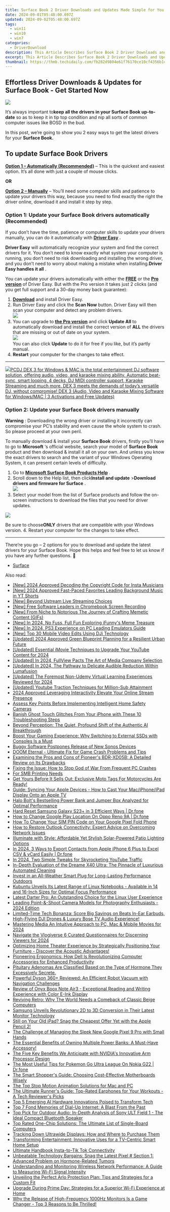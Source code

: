 ```yaml
---
title: Surface Book 2 Driver Downloads and Updates Made Simple for You
date: 2024-09-01T05:48:00.697Z
updated: 2024-09-02T05:48:00.697Z
tags:
  - win11
  - win10
  - win7
categories:
  - DriverDownload
description: This Article Describes Surface Book 2 Driver Downloads and Updates Made Simple for You
excerpt: This Article Describes Surface Book 2 Driver Downloads and Updates Made Simple for You
thumbnail: https://thmb.techidaily.com/fb282d9804e61f76170ce10cf4356b1c491a6302864785ed4f9f0f7226141ae1.jpg
---
```


## Effortless Driver Downloads & Updates for Surface Book - Get Started Now

![](https://images.drivereasy.com/wp-content/uploads/2018/11/img_5bf7cf002737a.jpg)

 It’s always important to**keep all the drivers in your Surface Book up-to-date** so as to keep it in tip top condition and nip all sorts of common computer issues like BOSD in the bud.

 In this post, we’re going to show you 2 easy ways to get the latest drivers for your **Surface Book.**

## To update Surface Book Drivers

**[Option 1 – Automatically (Recommended)](https://www.drivereasy.com/knowledge/surface-book-drivers-download-update-easily/#O1)**  –  This is the quickest and easiest option. It’s all done with just a couple of mouse clicks.

**OR**

[**Option 2 – Manually**](https://tools.techidaily.com/drivereasy/download/) –  You’ll need some computer skills and patience to update your drivers this way, because you need to find exactly the right the driver online, download it and install it step by step.

### **Option 1: Update your Surface Book drivers automatically (Recommended)**

 If you don’t have the time, patience or computer skills to update your drivers manually, you can do it automatically with **[Driver Easy](https://tools.techidaily.com/drivereasy/download/) .**

**Driver Easy**   will automatically recognize your system and find the correct drivers for it. You don’t need to know exactly what system your computer is running, you don’t need to risk downloading and installing the wrong driver, and you don’t need to worry about making a mistake when installing.**Driver Easy handles it all** .

 You can update your drivers automatically with either the **[FREE](https://tools.techidaily.com/drivereasy/download/)**  or the **[Pro version](https://tools.techidaily.com/drivereasy/download/)**  of Driver Easy. But with the Pro version it takes just 2 clicks (and you get full support and a 30-day money back guarantee):

1. **[Download](https://tools.techidaily.com/drivereasy/download/)**  and install Driver Easy.
2. Run Driver Easy and click the **Scan Now** button. Driver Easy will then scan your computer and detect any problem drivers.  
![](https://images.drivereasy.com/wp-content/uploads/2018/11/img_5bf7bbe94614e.jpg)
3. You can upgrade to **[the Pro version](https://tools.techidaily.com/drivereasy/download/)**  and click **Update All** to automatically download and install the correct version of **ALL**  the drivers that are missing or out of date on your system.  
![](https://images.drivereasy.com/wp-content/uploads/2018/11/img_5bf7cabf4d114.jpg)  
 You can also click **Update** to do it for free if you like, but it’s partly manual.
4. **Restart**   your computer for the changes to take effect.

---

<!-- affiliate ads begin -->
<a href="https://shop.pcdj.com/order/checkout.php?PRODS=4698824&QTY=1&AFFILIATE=108875&CART=1"> <img src="https://secure.avangate.com/images/merchant/47f4b6321e9fd8e8f7326a6adc1a7c1e/products/dex3pro-screenshot-homepage.png" border="0">PCDJ DEX 3 for Windows & MAC is the total entertainment DJ software solution, offering audio, video, and karaoke mixing ability. Automatic beat-sync, smart looping, 4 decks, DJ MIDI controller support, Karaoke Streaming and much more. 
DEX 3 meets the demands of today’s versatile DJ, without compromise! 
DEX 3 (Audio, Video and Karaoke Mixing Software for Windows/MAC | 3 Activations and Free Updates)</a>
<!-- affiliate ads end -->
### **Option 2: Update your Surface Book drivers manually**

**Warning** : Downloading the wrong driver or installing it incorrectly can compromise your PC’s stability and even cause the whole system to crash. So please proceed at your own peril.

To manually download & install your **Surface Book**  drivers, firstly you’ll have to go to **Microsoft**  ‘s official website, search your model of **Surface Book**  product and then download & install it all on your own.  And unless you know the exact drivers to search and the variant of your Windows Operating System, it can present certain levels of difficulty.

1. Go to **[Microsoft Surface Book Products Help](https://support.microsoft.com/en-us/hub/4295272/surface-book-products-help)**  .
2. Scroll down to the Help list, then click**Install and update** \>**Download drivers and firmware for Surface** .  
![](https://images.drivereasy.com/wp-content/uploads/2018/11/img_5bf7ccdf679a7.jpg)
3. Select your model from the list of Surface products and follow the on-screen instructions to download the files that you need for driver updates.  
<!-- affiliate ads begin -->
<a href="https://secure.2checkout.com/order/checkout.php?PRODS=37100474&QTY=1&AFFILIATE=108875&CART=1"><img src="https://awario.com/images/pages/index/img-leads-1280@1x.avif" border="0"></a>
<!-- affiliate ads end -->
 Be sure to choose**ONLY** drivers that are compatible with your Windows version.
4. Restart your computer for the changes to take effect.

---

 There’re you go – 2 options for you to download and update the latest drivers for your Surface Book. Hope this helps and feel free to let us know if you have any further questions. 🙂

* [Surface](https://tools.techidaily.com/drivereasy/download/)

<ins class="adsbygoogle"
     style="display:block"
     data-ad-format="autorelaxed"
     data-ad-client="ca-pub-7571918770474297"
     data-ad-slot="1223367746"></ins>



<ins class="adsbygoogle"
     style="display:block"
     data-ad-client="ca-pub-7571918770474297"
     data-ad-slot="8358498916"
     data-ad-format="auto"
     data-full-width-responsive="true"></ins>

<span class="atpl-alsoreadstyle">Also read:</span>
<div><ul>
<li><a href="https://instagram-clips.techidaily.com/new-2024-approved-decoding-the-copyright-code-for-insta-musicians/"><u>[New] 2024 Approved  Decoding the Copyright Code for Insta Musicians</u></a></li>
<li><a href="https://eaxpv-info.techidaily.com/new-2024-approved-fast-paced-favorites-leading-background-music-in-yt-shorts/"><u>[New] 2024 Approved  Fast-Paced Favorites  Leading Background Music in YT Shorts</u></a></li>
<li><a href="https://extra-resources.techidaily.com/new-beyond-ustream-live-streaming-choices/"><u>[New] Beyond Ustream  Live Streaming Choices</u></a></li>
<li><a href="https://screen-video-capture.techidaily.com/new-free-software-leaders-in-chromebook-screen-recording/"><u>[New] Free Software Leaders in Chromebook Screen Recording</u></a></li>
<li><a href="https://some-knowledge.techidaily.com/new-from-niche-to-notorious-the-journey-of-crafting-memetic-content-gifs/"><u>[New] From Niche to Notorious  The Journey of Crafting Memetic Content (GIFs)</u></a></li>
<li><a href="https://vp-tips.techidaily.com/new-in-2024-no-fuss-full-fun-exploring-ifunnys-meme-treasure/"><u>[New] In 2024, No Fuss, Full Fun  Exploring iFunny's Meme Treasure</u></a></li>
<li><a href="https://on-screen-recording.techidaily.com/new-in-2024-ps3-experience-on-pc-leading-emulators-guide/"><u>[New] In 2024, PS3 Experience on PC  Leading Emulators Guide</u></a></li>
<li><a href="https://some-skills.techidaily.com/new-top-30-mobile-video-edits-using-dji-technology/"><u>[New] Top 30 Mobile Video Edits Using DJi Technology</u></a></li>
<li><a href="https://eaxpv-info.techidaily.com/updated-2024-approved-green-blueprint-planning-for-a-resilient-urban-future/"><u>[Updated] 2024 Approved  Green Blueprint  Planning for a Resilient Urban Future</u></a></li>
<li><a href="https://facebook-video-footage.techidaily.com/updated-essential-imovie-techniques-to-upgrade-your-youtube-content-for-2024/"><u>[Updated] Essential iMovie Techniques to Upgrade Your YouTube Content for 2024</u></a></li>
<li><a href="https://eaxpv-info.techidaily.com/updated-in-2024-fullview-pacts-the-art-of-media-company-selection/"><u>[Updated] In 2024, FullView Pacts  The Art of Media Company Selection</u></a></li>
<li><a href="https://fox-http.techidaily.com/updated-in-2024-the-pathway-to-delicate-audible-reduction-within-lumafusion/"><u>[Updated] In 2024, The Pathway to Delicate Audible Reduction Within Lumafusion</u></a></li>
<li><a href="https://screen-sharing-recording.techidaily.com/updated-the-foremost-non-udemy-virtual-learning-experiences-reviewed-for-2024/"><u>[Updated] The Foremost Non-Udemy Virtual Learning Experiences Reviewed for 2024</u></a></li>
<li><a href="https://youtube-blog.techidaily.com/ed-youtube-traction-techniques-for-million-sub-attainment/"><u>[Updated] Youtube Traction Techniques for Million-Sub Attainment</u></a></li>
<li><a href="https://article-files.techidaily.com/2024-approved-leveraging-interactivity-elevate-your-online-stream-presence/"><u>2024 Approved  Leveraging Interactivity  Elevate Your Online Stream Presence</u></a></li>
<li><a href="https://hardware-updates.techidaily.com/assess-key-points-before-implementing-intelligent-home-safety-cameras/"><u>Assess Key Points Before Implementing Intelligent Home Safety Cameras</u></a></li>
<li><a href="https://fox-that.techidaily.com/banish-ghost-touch-glitches-from-your-iphone-with-these-10-troubleshooting-steps/"><u>Banish Ghost Touch Glitches From Your iPhone with These 10 Troubleshooting Steps</u></a></li>
<li><a href="https://hardware-updates.techidaily.com/beyond-perception-the-quiet-profound-shift-of-the-authentic-ai-breakthrough/"><u>Beyond Perception: The Quiet, Profound Shift of the Authentic AI Breakthrough</u></a></li>
<li><a href="https://hardware-updates.techidaily.com/boost-your-gaming-experience-why-switching-to-external-ssds-with-consoles-is-a-must/"><u>Boost Your Gaming Experience: Why Switching to External SSDs with Consoles Is a Must</u></a></li>
<li><a href="https://hardware-updates.techidaily.com/buggy-software-postpones-release-of-new-sonos-devices/"><u>Buggy Software Postpones Release of New Sonos Devices</u></a></li>
<li><a href="https://win-able.techidaily.com/doom-eternal-ultimate-fix-for-game-crash-problems-and-tips/"><u>DOOM Eternal - Ultimate Fix for Game Crash Problems and Tips</u></a></li>
<li><a href="https://buynow-help.techidaily.com/examining-the-pros-and-cons-of-pioneers-bdr-xd05b-a-detailed-review-on-its-drawbacks/"><u>Examining the Pros and Cons of Pioneer's BDR-XD05B: A Detailed Review on Its Drawbacks</u></a></li>
<li><a href="https://program-issues.techidaily.com/fixing-the-issue-how-to-stop-god-of-war-from-frequent-pc-crashes/"><u>Fixing the Issue: How to Stop God of War From Frequent PC Crashes</u></a></li>
<li><a href="https://hardware-updates.techidaily.com/for-smb-printing-needs/"><u>For SMB Printing Needs</u></a></li>
<li><a href="https://hardware-updates.techidaily.com/get-yours-before-it-sells-out-exclusive-moto-tags-for-motorcycles-are-ready/"><u>Get Yours Before It Sells Out: Exclusive Moto Tags For Motorcycles Are Ready!</u></a></li>
<li><a href="https://hardware-updates.techidaily.com/guide-syncing-your-apple-devices-how-to-cast-your-maciphoneipad-display-onto-an-apple-tv/"><u>Guide: Syncing Your Apple Devices - How to Cast Your Mac/iPhone/iPad Display Onto an Apple TV</u></a></li>
<li><a href="https://buynow-reviews.techidaily.com/halo-bolts-bestselling-power-bank-and-jumper-box-analyzed-for-optimal-performance/"><u>Halo Bolt's Bestselling Power Bank and Jumper Box Analyzed for Optimal Performance</u></a></li>
<li><a href="https://techidaily.com/hard-reset-samsung-galaxy-s23plus-in-3-efficient-ways-drfone-by-drfone-reset-android-reset-android/"><u>Hard Reset Samsung Galaxy S23+ in 3 Efficient Ways | Dr.fone</u></a></li>
<li><a href="https://fake-location.techidaily.com/how-to-change-google-play-location-on-oppo-reno-9a-drfone-by-drfone-virtual-android/"><u>How to Change Google Play Location On Oppo Reno 9A | Dr.fone</u></a></li>
<li><a href="https://sim-unlock.techidaily.com/how-to-change-your-sim-pin-code-on-your-google-pixel-fold-phone-by-drfone-android/"><u>How To Change Your SIM PIN Code on Your Google Pixel Fold Phone</u></a></li>
<li><a href="https://win-blog.techidaily.com/how-to-restore-outlook-connectivity-expert-advice-on-overcoming-network-issues/"><u>How to Restore Outlook Connectivity: Expert Advice on Overcoming Network Issues</u></a></li>
<li><a href="https://hardware-updates.techidaily.com/illuminate-with-style-affordable-yet-stylish-solar-powered-patio-lighting-options/"><u>Illuminate with Style: Affordable Yet Stylish Solar-Powered Patio Lighting Options</u></a></li>
<li><a href="https://iphone-transfer.techidaily.com/in-2024-3-ways-to-export-contacts-from-apple-iphone-6-plus-to-excel-csv-and-vcard-easily-drfone-by-drfone-transfer-from-ios/"><u>In 2024, 3 Ways to Export Contacts from Apple iPhone 6 Plus to Excel CSV & vCard Easily | Dr.fone</u></a></li>
<li><a href="https://youtube-sure.techidaily.com/24-two-simple-tweaks-for-skyrocketing-youtube-traffic/"><u>In 2024, Two Simple Tweaks for Skyrocketing YouTube Traffic</u></a></li>
<li><a href="https://hardware-updates.techidaily.com/in-depth-evaluation-of-the-dreame-x40-ultra-the-pinnacle-of-luxurious-automated-cleaning/"><u>In-Depth Evaluation of the Dreame X40 Ultra: The Pinnacle of Luxurious Automated Cleaning</u></a></li>
<li><a href="https://hardware-updates.techidaily.com/invest-in-an-all-weather-smart-plug-for-long-lasting-performance-outdoors/"><u>Invest in an All-Weather Smart Plug for Long-Lasting Performance Outdoors</u></a></li>
<li><a href="https://hardware-updates.techidaily.com/kubuntu-unveils-its-latest-range-of-linux-notebooks-available-in-14-and-16-inch-sizes-for-optimal-focus-performance/"><u>Kubuntu Unveils Its Latest Range of Linux Notebooks - Available in 14 and 16-Inch Sizes for Optimal Focus Performance</u></a></li>
<li><a href="https://hardware-updates.techidaily.com/latest-darter-pro-an-outstanding-choice-for-the-linux-user-experience/"><u>Latest Darter Pro: An Outstanding Choice for the Linux User Experience</u></a></li>
<li><a href="https://hardware-updates.techidaily.com/leading-point-and-shoot-camera-models-for-photography-enthusiasts-2024-edition/"><u>Leading Point-&-Shoot Camera Models for Photography Enthusiasts - 2024 Edition</u></a></li>
<li><a href="https://hardware-updates.techidaily.com/limited-time-tech-bonanza-score-big-savings-on-beats-in-ear-earbuds-high-flying-dji-drones-and-luxury-bose-tv-audio-experience/"><u>Limited-Time Tech Bonanza: Score Big Savings on Beats In-Ear Earbuds, High-Flying DJI Drones & Luxury Bose TV Audio Experience!</u></a></li>
<li><a href="https://screen-mirroring-recording.techidaily.com/mastering-media-an-intuitive-approach-to-pc-mac-and-mobile-movies-for-2024/"><u>Mastering Media  An Intuitive Approach to PC, Mac & Mobile Movies for 2024</u></a></li>
<li><a href="https://youtube-stream.techidaily.com/navigate-the-vlogiverse-6-curated-questionnaires-for-discerning-viewers-for-2024/"><u>Navigate the Vlogiverse  6 Curated Questionnaires for Discerning Viewers for 2024</u></a></li>
<li><a href="https://hardware-updates.techidaily.com/optimizing-home-theater-experience-by-strategically-positioning-your-furniture-discover-the-acoustic-advantages/"><u>Optimizing Home Theater Experience by Strategically Positioning Your Furniture - Discover the Acoustic Advantages!</u></a></li>
<li><a href="https://hardware-updates.techidaily.com/pioneering-ergonomics-how-dell-is-revolutionizing-computer-accessories-for-enhanced-productivity/"><u>Pioneering Ergonomics: How Dell Is Revolutionizing Computer Accessories for Enhanced Productivity</u></a></li>
<li><a href="https://hardware-updates.techidaily.com/pituitary-adenomas-are-classified-based-on-the-type-of-hormone-they-excessively-secrete/"><u>Pituitary Adenomas Are Classified Based on the Type of Hormone They Excessively Secrete.</u></a></li>
<li><a href="https://hardware-updates.techidaily.com/powerful-dyson-360plus-reviewed-an-efficient-robot-vacuum-with-navigation-challenges/"><u>Powerful Dyson 360+ Reviewed: An Efficient Robot Vacuum with Navigation Challenges</u></a></li>
<li><a href="https://hardware-updates.techidaily.com/review-of-onyx-boox-note-air3-exceptional-reading-and-writing-experience-with-color-e-ink-display/"><u>Review of Onyx Boox Note Air3 - Exceptional Reading and Writing Experience with Color E-Ink Display</u></a></li>
<li><a href="https://hardware-updates.techidaily.com/reviving-retro-why-the-world-needs-a-comeback-of-classic-beige-computers/"><u>Reviving Retro: Why The World Needs a Comeback of Classic Beige Computers</u></a></li>
<li><a href="https://hardware-updates.techidaily.com/samsung-unveils-revolutionary-2d-to-3d-conversion-in-their-latest-monitor-technology/"><u>Samsung Unveils Revolutionary 2D to 3D Conversion in Their Latest Monitor Technology</u></a></li>
<li><a href="https://hardware-updates.techidaily.com/still-on-your-old-ipad-snag-the-cheapest-offer-yet-with-the-apple-pencil-2/"><u>Still on Your Old iPad? Snag the Cheapest Offer Yet with the Apple Pencil 2!</u></a></li>
<li><a href="https://hardware-updates.techidaily.com/the-challenge-of-managing-the-sleek-new-google-pixel-9-pro-with-small-hands/"><u>The Challenge of Managing the Sleek New Google Pixel 9 Pro with Small Hands</u></a></li>
<li><a href="https://hardware-updates.techidaily.com/the-essential-benefits-of-owning-multiple-power-banks-a-must-have-accessory/"><u>The Essential Benefits of Owning Multiple Power Banks: A Must-Have Accessory!</u></a></li>
<li><a href="https://hardware-updates.techidaily.com/the-five-key-benefits-we-anticipate-with-nvidias-innovative-arm-processor-design/"><u>The Five Key Benefits We Anticipate with NVIDIA's Innovative Arm Processor Design</u></a></li>
<li><a href="https://android-pokemon-go.techidaily.com/the-most-useful-tips-for-pokemon-go-ultra-league-on-nokia-g22-drfone-by-drfone-virtual-android/"><u>The Most Useful Tips for Pokemon Go Ultra League On Nokia G22 | Dr.fone</u></a></li>
<li><a href="https://hardware-updates.techidaily.com/the-smart-shoppers-guide-choosing-cost-effective-motherboards-wisely/"><u>The Smart Shopper's Guide: Choosing Cost-Effective Motherboards Wisely</u></a></li>
<li><a href="https://video-ai-editor.techidaily.com/the-top-stop-motion-animation-solutions-for-mac-and-pc/"><u>The Top Stop Motion Animation Solutions for Mac and PC</u></a></li>
<li><a href="https://hardware-updates.techidaily.com/the-ultimate-runners-guide-top-rated-earphones-for-your-workouts-a-tech-reviewers-picks/"><u>The Ultimate Runner's Guide: Top-Rated Earphones for Your Workouts - A Tech Reviewer's Picks</u></a></li>
<li><a href="https://tech-revival.techidaily.com/top-5-emerging-ai-hardware-innovations-poised-to-transform-tech/"><u>Top 5 Emerging AI Hardware Innovations Poised to Transform Tech</u></a></li>
<li><a href="https://hardware-updates.techidaily.com/top-7-fond-memories-of-dial-up-internet-a-blast-from-the-past/"><u>Top 7 Fond Memories of Dial-Up Internet: A Blast From the Past</u></a></li>
<li><a href="https://hardware-updates.techidaily.com/top-pick-for-outdoor-audio-in-depth-analysis-of-sony-ult-field-1-the-ideal-compact-bluetooth-speaker/"><u>Top Pick for Outdoor Audio: In-Depth Analysis of Sony ULT Field 1 - The Ideal Compact Bluetooth Speaker</u></a></li>
<li><a href="https://hardware-updates.techidaily.com/top-rated-one-chip-solutions-the-ultimate-list-of-single-board-computers/"><u>Top Rated One-Chip Solutions: The Ultimate List of Single-Board Computers</u></a></li>
<li><a href="https://hardware-updates.techidaily.com/tracking-down-ultrawide-displays-how-and-where-to-purchase-them/"><u>Tracking Down Ultrawide Displays: How and Where to Purchase Them</u></a></li>
<li><a href="https://hardware-updates.techidaily.com/transforming-entertainment-innovative-uses-for-a-tv-centric-smart-home-setup/"><u>Transforming Entertainment: Innovative Uses for a TV-Centric Smart Home Setup</u></a></li>
<li><a href="https://extra-hints.techidaily.com/ultimate-handbook-insta-to-tik-tok-connectivity/"><u>Ultimate Handbook  Insta-to-Tik Tok Connectivity</u></a></li>
<li><a href="https://hardware-updates.techidaily.com/unbeatable-technology-bargains-snag-the-latest-pixel-section-1-advanced-problem-on-hormone-related-tumors/"><u>Unbeatable Technology Bargains: Snag the Latest Pixel # Section 1: Advanced Problem on Hormone-Related Tumors</u></a></li>
<li><a href="https://hardware-updates.techidaily.com/understanding-and-monitoring-wireless-network-performance-a-guide-to-measuring-wi-fi-signal-intensity/"><u>Understanding and Monitoring Wireless Network Performance: A Guide to Measuring Wi-Fi Signal Intensity</u></a></li>
<li><a href="https://hardware-updates.techidaily.com/unveiling-the-perfect-arlo-protection-plan-tips-and-strategies-for-a-custom-fit/"><u>Unveiling the Perfect Arlo Protection Plan: Tips and Strategies for a Custom Fit</u></a></li>
<li><a href="https://hardware-updates.techidaily.com/upgrade-during-prime-day-strategies-for-a-superior-wi-fi-experience-at-home/"><u>Upgrade During Prime Day: Strategies for a Superior Wi-Fi Experience at Home</u></a></li>
<li><a href="https://hardware-updates.techidaily.com/why-the-release-of-high-frequency-1000hz-monitors-is-a-game-changer-top-3-reasons-to-be-thrilled/"><u>Why the Release of High-Frequency 1000Hz Monitors Is a Game Changer - Top 3 Reasons to Be Thrilled!</u></a></li>
</ul></div>
